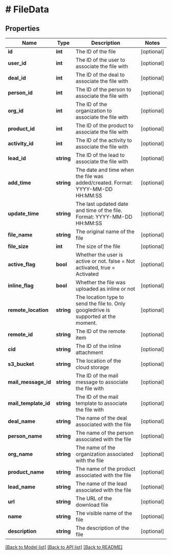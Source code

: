 # # FileData

## Properties

Name | Type | Description | Notes
------------ | ------------- | ------------- | -------------
**id** | **int** | The ID of the file | [optional]
**user_id** | **int** | The ID of the user to associate the file with | [optional]
**deal_id** | **int** | The ID of the deal to associate the file with | [optional]
**person_id** | **int** | The ID of the person to associate the file with | [optional]
**org_id** | **int** | The ID of the organization to associate the file with | [optional]
**product_id** | **int** | The ID of the product to associate the file with | [optional]
**activity_id** | **int** | The ID of the activity to associate the file with | [optional]
**lead_id** | **string** | The ID of the lead to associate the file with | [optional]
**add_time** | **string** | The date and time when the file was added/created. Format: YYYY-MM-DD HH:MM:SS | [optional]
**update_time** | **string** | The last updated date and time of the file. Format: YYYY-MM-DD HH:MM:SS | [optional]
**file_name** | **string** | The original name of the file | [optional]
**file_size** | **int** | The size of the file | [optional]
**active_flag** | **bool** | Whether the user is active or not. false &#x3D; Not activated, true &#x3D; Activated | [optional]
**inline_flag** | **bool** | Whether the file was uploaded as inline or not | [optional]
**remote_location** | **string** | The location type to send the file to. Only googledrive is supported at the moment. | [optional]
**remote_id** | **string** | The ID of the remote item | [optional]
**cid** | **string** | The ID of the inline attachment | [optional]
**s3_bucket** | **string** | The location of the cloud storage | [optional]
**mail_message_id** | **string** | The ID of the mail message to associate the file with | [optional]
**mail_template_id** | **string** | The ID of the mail template to associate the file with | [optional]
**deal_name** | **string** | The name of the deal associated with the file | [optional]
**person_name** | **string** | The name of the person associated with the file | [optional]
**org_name** | **string** | The name of the organization associated with the file | [optional]
**product_name** | **string** | The name of the product associated with the file | [optional]
**lead_name** | **string** | The name of the lead associated with the file | [optional]
**url** | **string** | The URL of the download file | [optional]
**name** | **string** | The visible name of the file | [optional]
**description** | **string** | The description of the file | [optional]

[[Back to Model list]](../../README.md#models) [[Back to API list]](../../README.md#endpoints) [[Back to README]](../../README.md)
